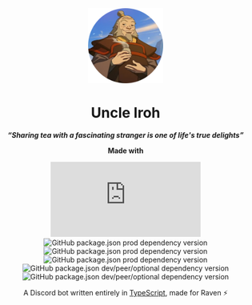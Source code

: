 <div align="center">

<img src="UncleIroh.png" alt="Uncle Iroh" width="150"/>

# Uncle Iroh

**_“Sharing tea with a fascinating stranger is one of life's true delights”_**

**Made with**

![GitHub package.json prod dependency version](https://img.shields.io/github/package-json/dependency-version/AhsokaT/Raven/discord.js?color=crimson)
![GitHub package.json prod dependency version](https://img.shields.io/github/package-json/dependency-version/AhsokaT/Raven/%40sapphire%2Fframework?color=orange)
![GitHub package.json prod dependency version](https://img.shields.io/github/package-json/dependency-version/AhsokaT/Raven/%40sapphire%2Fdecorators?color=yellow)
![GitHub package.json prod dependency version](https://img.shields.io/github/package-json/dependency-version/AhsokaT/Raven/mongodb?color=forestgreen)
![GitHub package.json dev/peer/optional dependency version](https://img.shields.io/github/package-json/dependency-version/AhsokaT/Raven/dev/typescript)
![GitHub package.json dev/peer/optional dependency version](https://img.shields.io/github/package-json/dependency-version/AhsokaT/Raven/dev/tsup?color=purple)

A Discord bot written entirely in [TypeScript](https://www.typescriptlang.org), made for Raven ⚡

</div>
